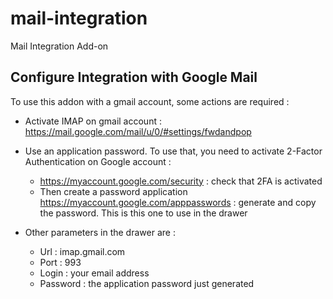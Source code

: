 # mail-integration
Mail Integration Add-on



## Configure Integration with Google Mail
To use this addon with a gmail account, some actions are required :
- Activate IMAP on gmail account : https://mail.google.com/mail/u/0/#settings/fwdandpop
- Use an application password. To use that, you need to activate 2-Factor Authentication on Google account :

  - https://myaccount.google.com/security : check that 2FA is activated
  - Then create a password application https://myaccount.google.com/apppasswords : generate and copy the password. This is this one to use in the drawer
- Other parameters in the drawer are :
  - Url : imap.gmail.com
  - Port : 993
  - Login : your email address
  - Password : the application password just generated
